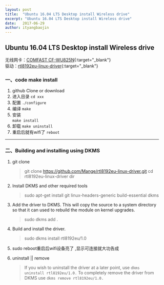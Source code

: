 ```yaml
---
layout: post
title:  "Ubuntu 16.04 LTS Desktop install Wireless drive"
excerpt: "Ubuntu 16.04 LTS Desktop install Wireless drive"
date:   2017-06-29
author: ityangbaojin
---
```


## Ubuntu 16.04 LTS Desktop install Wireless drive

无线网卡：[COMFAST CF-WU825N](https://item.jd.com/1003188.html){:target="_blank"}  
驱动：[rtl8192eu-linux-driver](https://github.com/Mange/rtl8192eu-linux-driver){:target="_blank"}

### 一、code make install
1. github Clone or download
2. 进入目录
  ```cd xxx```
3. 配置
  ```./configure```
4. 编译
  ```make```
5. 安装  
  ```make install```
6. 卸载
  ```make uninstall```
7. 重启后就有wifi了
  ```reboot``` 
  
---    

### 二、Building and installing using DKMS
1. git clone
    > git clone https://github.com/Mange/rtl8192eu-linux-driver.git
    > cd rtl8192eu-linux-driver dir
    
2. Install DKMS and other required tools
    > sudo apt-get install git linux-headers-generic build-essential dkms
    
3. Add the driver to DKMS. This will copy the source to a system directory so that it can used to rebuild the module on kernel upgrades.
    > sudo dkms add .
    
4. Build and install the driver.
    > sudo dkms install rtl8192eu/1.0
    
5. sudo reboot重启后wifi设备亮了   ,显示可连接就大功告成
6. uninstall || remove
    > If you wish to uninstall the driver at a later point, use ```dkms uninstall rtl8192eu/1.0.``` To completely remove the driver from DKMS use ```dkms remove rtl8192eu/1.0.```  
